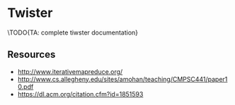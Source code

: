 # Twister

\TODO{TA: complete tiwster documentation}

## Resources

* <http://www.iterativemapreduce.org/>
* <http://www.cs.allegheny.edu/sites/amohan/teaching/CMPSC441/paper10.pdf>
* <https://dl.acm.org/citation.cfm?id=1851593>
